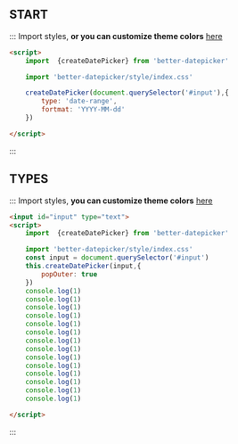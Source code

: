 ## START
::: Import styles, **or you can customize theme colors** [here](#/doc)
```html
<script>
    import  {createDatePicker} from 'better-datepicker'

    import 'better-datepicker/style/index.css'

    createDatePicker(document.querySelector('#input'),{
        type: 'date-range',
        fortmat: 'YYYY-MM-dd'
    })

</script>

```
:::


##  TYPES
::: Import styles, **you can customize theme colors** [here](#/doc)
```html
<input id="input" type="text">
<script>
    import  {createDatePicker} from 'better-datepicker'

    import 'better-datepicker/style/index.css'
    const input = document.querySelector('#input')
    this.createDatePicker(input,{
        popOuter: true
    })
    console.log(1)
    console.log(1)
    console.log(1)
    console.log(1)
    console.log(1)
    console.log(1)
    console.log(1)
    console.log(1)
    console.log(1)
    console.log(1)
    console.log(1)
    console.log(1)
    console.log(1)
    console.log(1)

</script>

```
:::

